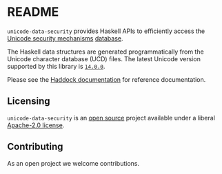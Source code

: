 # README

`unicode-data-security` provides Haskell APIs to efficiently access the
[Unicode security mechanisms](https://www.unicode.org/reports/tr39/)
[database](https://www.unicode.org/Public/security/).

The Haskell data structures are generated programmatically from the
Unicode character database (UCD) files. The latest Unicode version
supported by this library is
[`14.0.0`](https://www.unicode.org/versions/Unicode14.0.0/).

Please see the
[Haddock documentation](https://hackage.haskell.org/package/unicode-data-security)
for reference documentation.

## Licensing

`unicode-data-security` is an [open source](https://github.com/composewell/unicode-data)
project available under a liberal [Apache-2.0 license](LICENSE).

## Contributing

As an open project we welcome contributions.
